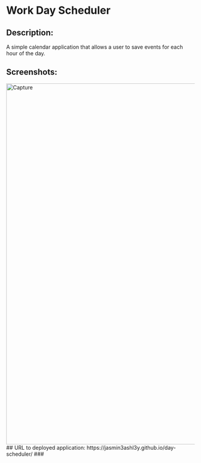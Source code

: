 # Work Day Scheduler
## Description:
A simple calendar application that allows a user to save events for each hour of the day.
## Screenshots:
  <img width="963" alt="Capture" src="https://user-images.githubusercontent.com/88739996/137417462-f114ad5b-6a6f-4193-8961-e6275118ed9c.PNG">
## URL to deployed application:
https://jasmin3ashl3y.github.io/day-scheduler/
###
